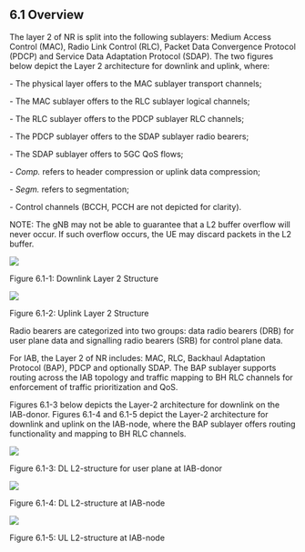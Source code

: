 ## 6.1 Overview

The layer 2 of NR is split into the following sublayers: Medium Access
Control (MAC), Radio Link Control (RLC), Packet Data Convergence
Protocol (PDCP) and Service Data Adaptation Protocol (SDAP). The two
figures below depict the Layer 2 architecture for downlink and uplink,
where:

\- The physical layer offers to the MAC sublayer transport channels;

\- The MAC sublayer offers to the RLC sublayer logical channels;

\- The RLC sublayer offers to the PDCP sublayer RLC channels;

\- The PDCP sublayer offers to the SDAP sublayer radio bearers;

\- The SDAP sublayer offers to 5GC QoS flows;

\- *Comp.* refers to header compression or uplink data compression;

\- *Segm.* refers to segmentation;

\- Control channels (BCCH, PCCH are not depicted for clarity).

NOTE: The gNB may not be able to guarantee that a L2 buffer overflow
will never occur. If such overflow occurs, the UE may discard packets in
the L2 buffer.

![](media/image24.emf)

Figure 6.1-1: Downlink Layer 2 Structure

![](media/image25.emf)

Figure 6.1-2: Uplink Layer 2 Structure

Radio bearers are categorized into two groups: data radio bearers (DRB)
for user plane data and signalling radio bearers (SRB) for control plane
data.

For IAB, the Layer 2 of NR includes: MAC, RLC, Backhaul Adaptation
Protocol (BAP), PDCP and optionally SDAP. The BAP sublayer supports
routing across the IAB topology and traffic mapping to BH RLC channels
for enforcement of traffic prioritization and QoS.

Figures 6.1-3 below depicts the Layer-2 architecture for downlink on the
IAB-donor. Figures 6.1-4 and 6.1-5 depict the Layer-2 architecture for
downlink and uplink on the IAB-node, where the BAP sublayer offers
routing functionality and mapping to BH RLC channels.

![](media/image26.emf)

Figure 6.1-3: DL L2-structure for user plane at IAB-donor

![](media/image27.emf)

Figure 6.1-4: DL L2-structure at IAB-node

![](media/image28.emf)

Figure 6.1-5: UL L2-structure at IAB-node